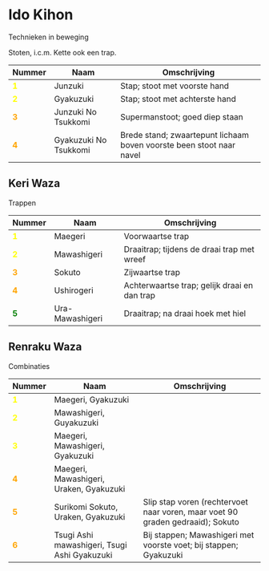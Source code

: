 # Ido Kihon

Technieken in beweging

Stoten, i.c.m. Kette ook een trap.

| Nummer                                  | Naam                  | Omschrijving                                                         |
|-----------------------------------------|-----------------------|----------------------------------------------------------------------|
| <span style="color:yellow">**1**</span> | Junzuki               | Stap; stoot met voorste hand                                         |
| <span style="color:yellow">**2**</span> | Gyakuzuki             | Stap; stoot met achterste hand                                       |
| <span style="color:orange">**3**</span> | Junzuki No Tsukkomi   | Supermanstoot; goed diep staan                                       |
| <span style="color:orange">**4**</span> | Gyakuzuki No Tsukkomi | Brede stand; zwaartepunt lichaam boven voorste been stoot naar navel |

## Keri Waza

Trappen

| Nummer                                  | Naam            | Omschrijving                                 |
|-----------------------------------------|-----------------|----------------------------------------------|
| <span style="color:yellow">**1**</span> | Maegeri         | Voorwaartse trap                             |
| <span style="color:yellow">**2**</span> | Mawashigeri     | Draaitrap; tijdens de draai trap met wreef   |
| <span style="color:orange">**3**</span> | Sokuto          | Zijwaartse trap                              |
| <span style="color:orange">**4**</span> | Ushirogeri      | Achterwaartse trap; gelijk draai en dan trap |
| <span style="color:green">**5**</span>  | Ura-Mawashigeri | Draaitrap; na draai hoek met hiel            |

## Renraku Waza

Combinaties

| Nummer                                  | Naam                                         | Omschrijving                                                                   |
|-----------------------------------------|----------------------------------------------|--------------------------------------------------------------------------------|
| <span style="color:yellow">**1**</span> | Maegeri, Gyakuzuki                           |                                                                                |
| <span style="color:yellow">**2**</span> | Mawashigeri, Guyakuzuki                      |                                                                                |
| <span style="color:yellow">**3**</span> | Maegeri, Mawashigeri, Gyakuzuki              |                                                                                |
| <span style="color:orange">**4**</span> | Maegeri, Mawashigeri, Uraken, Gyakuzuki      |                                                                                |
| <span style="color:orange">**5**</span> | Surikomi Sokuto, Uraken, Gyakuzuki           | Slip stap voren (rechtervoet naar voren, maar voet 90 graden gedraaid); Sokuto |
| <span style="color:orange">**6**</span> | Tsugi Ashi mawashigeri, Tsugi Ashi Gyakuzuki | Bij stappen; Mawashigeri met voorste voet; bij stappen; Gyakuzuki              |                     
